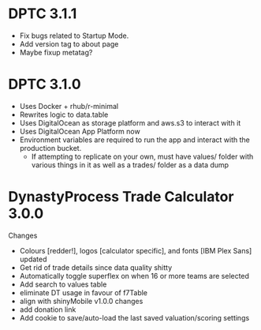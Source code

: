 # DPTC 3.1.1

- Fix bugs related to Startup Mode.
- Add version tag to about page
- Maybe fixup metatag?

# DPTC 3.1.0

- Uses Docker + rhub/r-minimal
- Rewrites logic to data.table
- Uses DigitalOcean as storage platform and aws.s3 to interact with it
- Uses DigitalOcean App Platform now
- Environment variables are required to run the app and interact with the production bucket. 
  - If attempting to replicate on your own, must have values/ folder with various things in it as well as a trades/ folder as a data dump

# DynastyProcess Trade Calculator 3.0.0

Changes

-   Colours [redder!], logos [calculator specific], and fonts [IBM Plex Sans] updated
-   Get rid of trade details since data quality shitty
-   Automatically toggle superflex on when 16 or more teams are selected
-   Add search to values table
-   eliminate DT usage in favour of f7Table
-   align with shinyMobile v1.0.0 changes
-   add donation link
-   Add cookie to save/auto-load the last saved valuation/scoring settings
